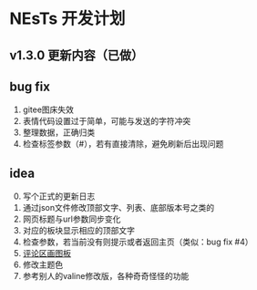 # NEsTs 开发计划

## v1.3.0 更新内容（已做）



## bug fix

1. gitee图床失效
2. 表情代码设置过于简单，可能与发送的字符冲突
3. 整理数据，正确归类
4. 检查标签参数（#），若有直接清除，避免刷新后出现问题

## idea

0. 写个正式的更新日志
1. 通过json文件修改顶部文字、列表、底部版本号之类的
2. 网页标题与url参数同步变化
3. 对应的板块显示相应的顶部文字
4. 检查参数，若当前没有则提示或者返回主页（类似：bug fix #4）
5. [评论区画图板](https://github.com/flatblowfish/cave-draw)
6. 修改主题色
7. 参考别人的valine修改版，各种奇奇怪怪的功能
